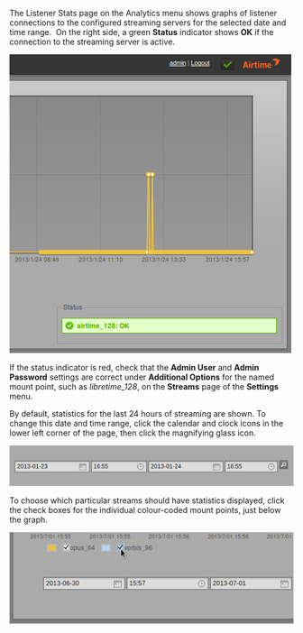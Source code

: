 The Listener Stats page on the Analytics menu shows graphs of listener connections to the configured streaming servers for the selected date and time range.  On the right side, a green **Status** indicator shows **OK** if the connection to the streaming server is active.

![](img/Screenshot483-Listener_Stats.png)

If the status indicator is red, check that the **Admin User** and **Admin Password** settings are correct under **Additional Options** for the named mount point, such as *libretime\_128*, on the **Streams** page of the **Settings** menu.

By default, statistics for the last 24 hours of streaming are shown. To change this date and time range, click the calendar and clock icons in the lower left corner of the page, then click the magnifying glass icon.

![](img/Screenshot484-Listener_Stats_date_range.png)

To choose which particular streams should have statistics displayed, click the check boxes for the individual colour-coded mount points, just below the graph.

![](img/Screenshot522-Select_stream_stats_240.png)
